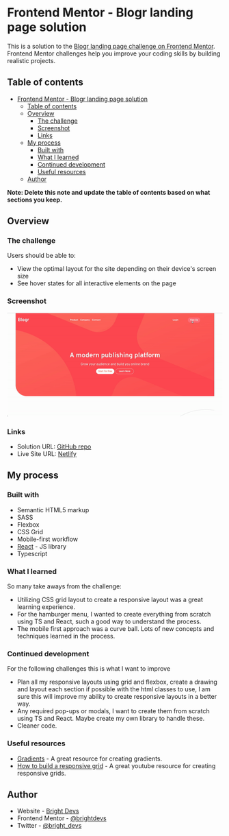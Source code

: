 # Frontend Mentor - Blogr landing page solution

This is a solution to the [Blogr landing page challenge on Frontend Mentor](https://www.frontendmentor.io/challenges/blogr-landing-page-EX2RLAApP). Frontend Mentor challenges help you improve your coding skills by building realistic projects.

## Table of contents

- [Frontend Mentor - Blogr landing page solution](#frontend-mentor---blogr-landing-page-solution)
  - [Table of contents](#table-of-contents)
  - [Overview](#overview)
    - [The challenge](#the-challenge)
    - [Screenshot](#screenshot)
    - [Links](#links)
  - [My process](#my-process)
    - [Built with](#built-with)
    - [What I learned](#what-i-learned)
    - [Continued development](#continued-development)
    - [Useful resources](#useful-resources)
  - [Author](#author)

**Note: Delete this note and update the table of contents based on what sections you keep.**

## Overview

### The challenge

Users should be able to:

- View the optimal layout for the site depending on their device's screen size
- See hover states for all interactive elements on the page

### Screenshot

![](./src/images/blogrvid.gif)


### Links

- Solution URL: [GitHub repo](https://github.com/brightdevs/blogr-landing-page-react)
- Live Site URL: [Netlify](brightdevs-blogr-landing-page.netlify.app)

## My process

### Built with

- Semantic HTML5 markup
- SASS
- Flexbox
- CSS Grid
- Mobile-first workflow
- [React](https://reactjs.org/) - JS library
- Typescript


### What I learned

So many take aways from the challenge:
* Utilizing CSS grid layout to create a responsive layout was a great learning experience.
* For the hamburger menu, I wanted to create everything from scratch using TS and React, such a good way to understand the process.
* The mobile first approach was a curve ball. Lots of new concepts and techniques learned in the process.



### Continued development

For the following challenges this is what I want to improve

* Plan all my responsive layouts using grid and flexbox, create a drawing and layout each section if possible with the html classes to use, I am sure this will improve my ability to create responsive layouts in a better way.
* Any required pop-ups or modals, I want to create them from scratch using TS and React. Maybe create my own library to handle these.
* Cleaner code.


### Useful resources

- [Gradients](https://cssgradient.io/gradient-backgrounds/) - A great resource for creating gradients.
- [How to build a responsive grid](https://www.youtube.com/watch?v=PNK6VGFquao) - A great youtube resource for creating responsive grids.


## Author

- Website - [Bright Devs](https://brightdevs.com/)
- Frontend Mentor - [@brightdevs](https://www.frontendmentor.io/profile/brightdevs)
- Twitter - [@bright_devs](https://www.twitter.com/bright_devs)

